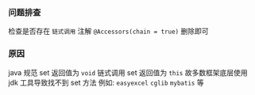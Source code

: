 ### 问题排查

检查是否存在 `链式调用` 注解 `@Accessors(chain = true)` 删除即可

### 原因
java 规范 set 返回值为 `void` 链式调用 set 返回值为 `this`
故多数框架底层使用 jdk 工具导致找不到 set 方法
例如: `easyexcel` `cglib` `mybatis` 等